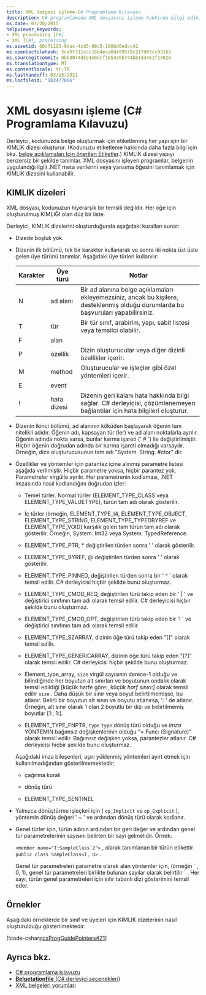 ```yaml
---
title: XML dosyası işleme-C# Programlama Kılavuzu
description: C# programlamada XML dosyasını işleme hakkında bilgi edinin. Kod örneklerine bakın ve kullanılabilir ek kaynakları görüntüleyin.
ms.date: 07/20/2015
helpviewer_keywords:
- XML processing [C#]
- XML [C#], processing
ms.assetid: 60c71193-9dac-4cd3-98c5-100bd0edcc42
ms.openlocfilehash: 5ce0f311ccc16b4eca8d499578c217d93cc93165
ms.sourcegitcommit: 0bb8074d524e0dcf165430b744bb143461f17026
ms.translationtype: MT
ms.contentlocale: tr-TR
ms.lasthandoff: 03/15/2021
ms.locfileid: "103477866"
---
```

# <a name="process-the-xml-file-c-programming-guide"></a>XML dosyasını işleme (C# Programlama Kılavuzu)

Derleyici, kodunuzda belge oluşturmak için etiketlenmiş her yapı için bir KIMLIK dizesi oluşturur. (Kodunuzu etiketleme hakkında daha fazla bilgi için bkz. [belge açıklamaları Için önerilen Etiketler](./recommended-tags-for-documentation-comments.md).) KIMLIK dizesi yapıyı benzersiz bir şekilde tanımlar. XML dosyasını işleyen programlar, belgenin uygulandığı ilgili .NET meta verilerini veya yansıma öğesini tanımlamak için KIMLIK dizesini kullanabilir.

## <a name="id-strings"></a>KIMLIK dizeleri

XML dosyası, kodunuzun hiyerarşik bir temsili değildir. Her öğe için oluşturulmuş KIMLIĞI olan düz bir liste.

Derleyici, KIMLIK dizelerini oluşturduğunda aşağıdaki kuralları sunar:

- Dizede boşluk yok.

- Dizenin ilk bölümü, tek bir karakter kullanarak ve sonra iki nokta üst üste gelen üye türünü tanımlar. Aşağıdaki üye türleri kullanılır:

    |Karakter|Üye türü|Notlar|
    |---------------|-----------------|-|
    |N|ad alanı|Bir ad alanına belge açıklamaları ekleyemezsiniz, ancak bu kişilere, desteklenmiş olduğu durumlarda bu başvuruları yapabilirsiniz.|
    |T|tür|Bir tür sınıf, arabirim, yapı, sabit listesi veya temsilci olabilir.|
    |F|alan|
    |P|özellik|Dizin oluşturucular veya diğer dizinli özellikler içerir.|
    |M|method|Oluşturucular ve işleçler gibi özel yöntemleri içerir.|
    |E|event|
    |!|hata dizesi|Dizenin geri kalanı hata hakkında bilgi sağlar. C# derleyicisi, çözümlenemeyen bağlantılar için hata bilgileri oluşturur.|

- Dizenin ikinci bölümü, ad alanının köküden başlayarak öğenin tam nitelikli adıdır. Öğenin adı, kapsayan tür (ler) ve ad alanı noktalarla ayrılır. Öğenin adında nokta varsa, bunlar karma işareti (' # ') ile değiştirilmiştir. Hiçbir öğenin doğrudan adında bir karma işareti olmadığı varsayılır. Örneğin, dize oluşturucusunun tam adı "System. String. #ctor" dir.

- Özellikler ve yöntemler için parantez içine alınmış parametre listesi aşağıda verilmiştir. Hiçbir parametre yoksa, hiçbir parantez yok. Parametreler virgülle ayrılır. Her parametrenin kodlaması, .NET imzasında nasıl kodlandığını doğrudan izler:

  - Temel türler. Normal türler (ELEMENT_TYPE_CLASS veya ELEMENT_TYPE_VALUETYPE), türün tam adı olarak gösterilir.

  - İç türler (örneğin, ELEMENT_TYPE_I4, ELEMENT_TYPE_OBJECT, ELEMENT_TYPE_STRING, ELEMENT_TYPE_TYPEDBYREF ve ELEMENT_TYPE_VOID) karşılık gelen tam türün tam adı olarak gösterilir. Örneğin, System. Int32 veya System. TypedReference.

  - ELEMENT_TYPE_PTR, \* değiştirilen türden sonra ' ' olarak gösterilir.

  - ELEMENT_TYPE_BYREF, \@ değiştirilen türden sonra ' ' olarak gösterilir.

  - ELEMENT_TYPE_PINNED, değiştirilen türden sonra bir ' ^ ' olarak temsil edilir. C# derleyicisi hiçbir şekilde bunu oluşturmaz.

  - ELEMENT_TYPE_CMOD_REQ, değiştirilen türü takip eden bir ' &#124; ' ve değiştirici sınıfının tam adı olarak temsil edilir. C# derleyicisi hiçbir şekilde bunu oluşturmaz.

  - ELEMENT_TYPE_CMOD_OPT, değiştirilen türü takip eden bir '! ' ve değiştirici sınıfının tam adı olarak temsil edilir.

  - ELEMENT_TYPE_SZARRAY, dizinin öğe türü takip eden "[]" olarak temsil edilir.

  - ELEMENT_TYPE_GENERICARRAY, dizinin öğe türü takip eden "[?]" olarak temsil edilir. C# derleyicisi hiçbir şekilde bunu oluşturmaz.

  - Element_type_array, `size` virgül sayısının derece-1 olduğu ve bilindiğinde her boyutun alt sınırları ve boyutunun ondalık olarak temsil edildiği [küçük harfe göre:, küçük *harf sınırı*:] olarak temsil edilir `size` . Daha düşük bir sınır veya boyut belirtilmemişse, bu atlanır. Belirli bir boyutun alt sınırı ve boyutu atlanırsa, ': ' de atlanır. Örneğin, alt sınır olarak 1 olan 2 boyutlu bir dizi ve belirtilmemiş boyutlar [1:, 1:].

  - ELEMENT_TYPE_FNPTR, `type`  `type` dönüş türü olduğu ve *imza* YÖNTEMIN bağımsız değişkenlerinin olduğu "= Func: (Signature)" olarak temsil edilir. Bağımsız değişken yoksa, parantezler atlanır. C# derleyicisi hiçbir şekilde bunu oluşturmaz.

  Aşağıdaki imza bileşenleri, aşırı yüklenmiş yöntemleri ayırt etmek için kullanılmadığından gösterilmemektedir:

  - çağırma kuralı

  - dönüş türü

  - ELEMENT_TYPE_SENTINEL

- Yalnızca dönüştürme işleçleri için ( `op_Implicit` ve `op_Explicit` ), yöntemin dönüş değeri ' ~ ' ve ardından dönüş türü olarak kodlanır.

- Genel türler için, türün adının ardından bir geri değer ve ardından genel tür parametrelerinin sayısını belirten bir sayı gelmelidir. Örnek:

     ``<member name="T:SampleClass`2">`` , olarak tanımlanan bir türün etikettir `public class SampleClass<T, U>` .

     Genel tür parametreleri parametre olarak alan yöntemler için, (örneğin \` , 0, 1), genel tür parametreleri birlikte bulunan sayılar olarak belirtilir \` . Her sayı, türün genel parametreleri için sıfır tabanlı dizi gösterimini temsil eder.

## <a name="examples"></a>Örnekler

Aşağıdaki örneklerde bir sınıf ve üyeleri için KIMLIK dizelerinin nasıl oluşturulduğu gösterilmektedir:

[!code-csharp[csProgGuidePointers#21](~/samples/snippets/csharp/VS_Snippets_VBCSharp/csProgGuidePointers/CS/Pointers.cs#21)]

## <a name="see-also"></a>Ayrıca bkz.

- [C# programlama kılavuzu](../index.md)
- [**Belgetationfile** (C# derleyici seçenekleri)](../../language-reference/compiler-options/output.md#documentationfile)
- [XML belgeleri yorumları](./index.md)
